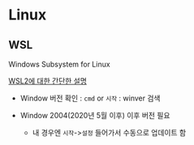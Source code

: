 # Linux


## WSL 
Windows Subsystem for Linux

[WSL2에 대한 간단한 설명](https://medium.com/@cratios48/%EC%9C%88%EB%8F%84%EC%9A%B0%EC%97%90-%EC%98%AC%EB%A6%B0-%EB%A6%AC%EB%88%85%EC%8A%A4-wsl2-bbd007851147)

- Window 버전 확인 : `cmd` or `시작` : winver 검색


- Window 2004(2020년 5월 이후) 이후 버전 필요 
  - 내 경우엔 `시작`->`설정` 들어가서 수동으로 업데이트 함